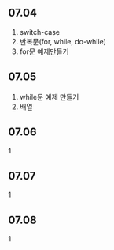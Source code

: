 07.04   
---
1. switch-case   
2. 반복문(for, while, do-while)   
3. for문 예제만들기


07.05
---
1. while문 예제 만들기
2. 배열

07.06
---
1


07.07
---
1


07.08
---
1
